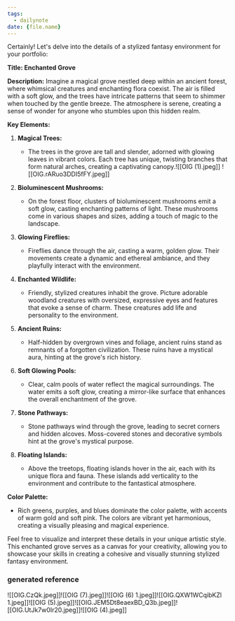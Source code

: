 ```yaml
---
tags:
  - dailynote
date: {file.name}
---
```

Certainly! Let's delve into the details of a stylized fantasy environment for your portfolio:

**Title: Enchanted Grove**

**Description:**
Imagine a magical grove nestled deep within an ancient forest, where whimsical creatures and enchanting flora coexist. The air is filled with a soft glow, and the trees have intricate patterns that seem to shimmer when touched by the gentle breeze. The atmosphere is serene, creating a sense of wonder for anyone who stumbles upon this hidden realm.

**Key Elements:**

1. **Magical Trees:**
   - The trees in the grove are tall and slender, adorned with glowing leaves in vibrant colors. Each tree has unique, twisting branches that form natural arches, creating a captivating canopy.![[OIG (1).jpeg]]
![[OIG.rARuo3DDI5fFY.jpeg]]
2. **Bioluminescent Mushrooms:**
   - On the forest floor, clusters of bioluminescent mushrooms emit a soft glow, casting enchanting patterns of light. These mushrooms come in various shapes and sizes, adding a touch of magic to the landscape.

3. **Glowing Fireflies:**
   - Fireflies dance through the air, casting a warm, golden glow. Their movements create a dynamic and ethereal ambiance, and they playfully interact with the environment.

4. **Enchanted Wildlife:**
   - Friendly, stylized creatures inhabit the grove. Picture adorable woodland creatures with oversized, expressive eyes and features that evoke a sense of charm. These creatures add life and personality to the environment.

5. **Ancient Ruins:**
   - Half-hidden by overgrown vines and foliage, ancient ruins stand as remnants of a forgotten civilization. These ruins have a mystical aura, hinting at the grove's rich history.

6. **Soft Glowing Pools:**
   - Clear, calm pools of water reflect the magical surroundings. The water emits a soft glow, creating a mirror-like surface that enhances the overall enchantment of the grove.

7. **Stone Pathways:**
   - Stone pathways wind through the grove, leading to secret corners and hidden alcoves. Moss-covered stones and decorative symbols hint at the grove's mystical purpose.

8. **Floating Islands:**
   - Above the treetops, floating islands hover in the air, each with its unique flora and fauna. These islands add verticality to the environment and contribute to the fantastical atmosphere.

**Color Palette:**
   - Rich greens, purples, and blues dominate the color palette, with accents of warm gold and soft pink. The colors are vibrant yet harmonious, creating a visually pleasing and magical experience.

Feel free to visualize and interpret these details in your unique artistic style. This enchanted grove serves as a canvas for your creativity, allowing you to showcase your skills in creating a cohesive and visually stunning stylized fantasy environment.

### generated reference
![[OIG.CzQk.jpeg]]![[OIG (7).jpeg]]![[OIG (6) 1.jpeg]]![[OIG.QXW1WCqibKZl 1.jpeg]]![[OIG (5).jpeg]]![[OIG.JEM5Dt8eaexBD_Q3b.jpeg]]![[OIG.UtJk7w0Ir20.jpeg]]![[OIG (4).jpeg]]